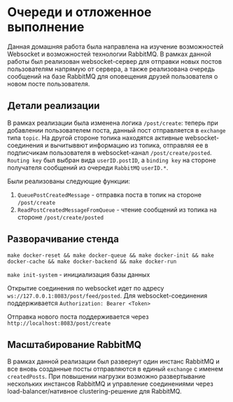 # Очереди и отложенное выполнение  
Данная домашняя работа была направлена на изучение возможностей Websocket и возможностей технологии RabbitMQ. В рамках данной работы был реализован websocket-сервер для отправки новых постов пользователям напрямую от сервера, а также реализована очередь сообщений на базе RabbitMQ для оповещения друзей пользователя о новом посте пользователя.

## Детали реализации
В рамках реализации была изменена логика `/post/create`: теперь при добавлении пользователем поста, данный пост отправляется в `exchange` типа `topic`. На другой стороне топика находятся активные websocket-соединения и вычитыввют информацию из топика, отправляя ее в подписчикам пользователя в websocket-канал `/post/create/posted`.
`Routing key` был выбран вида `userID.postID`, a `binding key` на стороне получателя сообщений из очереди `RabbitMQ` `userID.*`.

Были реализованы следующие функции:
1. `QueuePostCreatedMessage` - отправка поста в топик на стороне `/post/create`
2. `ReadPostCreatedMessageFromQueue` - чтение сообщений из топика на стороне `/post/create/posted`

## Разворачивание стенда
```make docker-reset && make docker-queue && make docker-init && make docker-cache && make docker-backend && make docker-run```

```make init-system``` - инициализация базы данных

Открытие соединения по websocket идет по адресу `ws://127.0.0.1:8083/post/feed/posted`. Для websocket-соединения поддерживается `Authorization: Bearer <Token>`

Отправка нового поста поддерживается через `http://localhost:8083/post/create`

## Масштабирование RabbitMQ
В рамках данной реализации был развернут один инстанс RabbitMQ и все вновь созданные посты отправляются в единый `exchange` с именем `createdPosts`. При повышении нагрузки возможно развертывание нескольких инстансов RabbitMQ и управление соединениями через load-balancer/нативное clustering-решение для RabbitMQ.